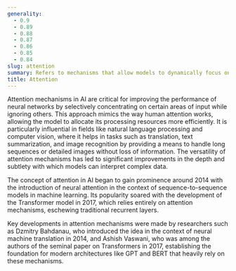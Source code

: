 ```yaml
---
generality:
  - 0.9
  - 0.89
  - 0.88
  - 0.87
  - 0.86
  - 0.85
  - 0.84
slug: attention
summary: Refers to mechanisms that allow models to dynamically focus on specific parts of input data, enhancing the relevance and context-awareness of the processing.
title: Attention
---
```


Attention mechanisms in AI are critical for improving the performance of neural networks by selectively concentrating on certain areas of input while ignoring others. This approach mimics the way human attention works, allowing the model to allocate its processing resources more efficiently. It is particularly influential in fields like natural language processing and computer vision, where it helps in tasks such as translation, text summarization, and image recognition by providing a means to handle long sequences or detailed images without loss of information. The versatility of attention mechanisms has led to significant improvements in the depth and subtlety with which models can interpret complex data.

The concept of attention in AI began to gain prominence around 2014 with the introduction of neural attention in the context of sequence-to-sequence models in machine learning. Its popularity soared with the development of the Transformer model in 2017, which relies entirely on attention mechanisms, eschewing traditional recurrent layers.

Key developments in attention mechanisms were made by researchers such as Dzmitry Bahdanau, who introduced the idea in the context of neural machine translation in 2014, and Ashish Vaswani, who was among the authors of the seminal paper on Transformers in 2017, establishing the foundation for modern architectures like GPT and BERT that heavily rely on these mechanisms.
